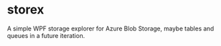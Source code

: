 # storex
A simple WPF storage explorer for Azure Blob Storage, maybe tables and queues in a future iteration.
